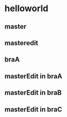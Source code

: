 # helloworld
## master
## masteredit
## braA
## masterEdit in braA
## masterEdit in braB
## masterEdit in braC